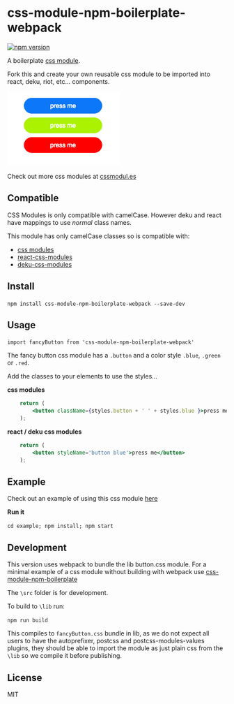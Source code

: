 # css-module-npm-boilerplate-webpack

[![npm version](https://badge.fury.io/js/css-module-npm-boilerplate-webpack.svg)](https://badge.fury.io/js/css-module-npm-boilerplate-webpack)

A boilerplate [css module](https://github.com/css-modules/css-modules).

Fork this and create your own reusable css module to be imported into react, deku, riot, etc... components.

![](https://raw.githubusercontent.com/StevenIseki/css-module-npm-boilerplate-webpack/master/screenshot.png)

Check out more css modules at [cssmodul.es](http://cssmodul.es)

## Compatible

CSS Modules is only compatible with camelCase. However deku and react have mappings to use *normal* class names.

This module has only camelCase classes so is compatible with:

- [css modules](https://github.com/css-modules/css-modules)
- [react-css-modules](https://github.com/gajus/react-css-modules)
- [deku-css-modules](https://github.com/StevenIseki/deku-css-modules)

## Install

`npm install css-module-npm-boilerplate-webpack --save-dev`

## Usage

`import fancyButton from 'css-module-npm-boilerplate-webpack'`

The fancy button css module has a `.button` and a color style `.blue`, `.green` or `.red`.

Add the classes to your elements to use the styles... 

**css modules**

```jsx
	return (
        <button className={styles.button + ' ' + styles.blue }>press me</button>
    );
```

**react / deku css modules**

```jsx
	return (
        <button styleName='button blue'>press me</button>
    );
```

## Example

Check out an example of using this css module [here](https://github.com/StevenIseki/css-module-npm-boilerplate-webpack/tree/master/example)

**Run it**

`cd example; npm install; npm start`

## Development

This version uses webpack to bundle the lib button.css module. For a minimal example of a css module without building with webpack use [css-module-npm-boilerplate](https://github.com/StevenIseki/css-module-npm-boilerplate)

The `\src` folder is for development. 

To build to `\lib` run:

`npm run build`

This compiles to `fancyButton.css` bundle in lib, as we do not expect all users to have the autoprefixer, postcss and postcss-modules-values plugins, they should be able to import the module as just plain css from the `\lib` so we compile it before publishing.

## License

MIT
